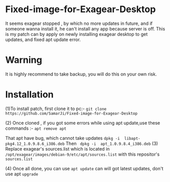 # Fixed-image-for-Exagear-Desktop
It seems exagear stopped , by which no more updates in future, and if someone wanna install it, he can't install any app because server is off. This is my patch can by apply on newly installing exagear desktop to get updates, and fixed apt update error.
 # Warning
It is highly recommend to take backup, you will do this on your own risk. 

# Installation 


(1)To install patch, first clone it to pc:-
``` git clone https://github.com/SamarJi/Fixed-image-for-Exagear-Desktop ```

(2) Once cloned , if you got some errors while using apt update,use these commands :-
``` apt remove apt ```

That apt have bug, which cannot take updates
```dpkg -i  libapt-pkg4.12_1.0.9.8.6_i386.deb```
Then 
``` dpkg -i  apt_1.0.9.8.4_i386.deb```
(3) Replace exagear's sources.list which is located in `/opt/exagear/images/debian-9/etc/apt/sources.list` with this repositor's `sources.list`
 
(4) Once all done, you can use `apt update` can will got latest updates, don't use apt `upgrade`
